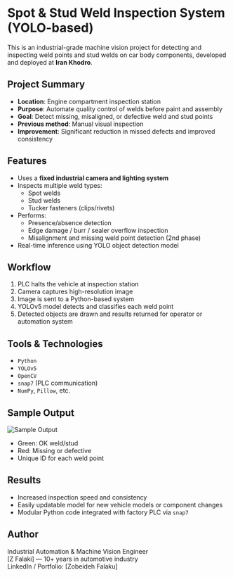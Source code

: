 # Spot & Stud Weld Inspection System (YOLO-based)

This is an industrial-grade machine vision project for detecting and inspecting weld points and stud welds on car body components, developed and deployed at **Iran Khodro**.

## Project Summary

- **Location**: Engine compartment inspection station  
- **Purpose**: Automate quality control of welds before paint and assembly  
- **Goal**: Detect missing, misaligned, or defective weld and stud points  
- **Previous method**: Manual visual inspection  
- **Improvement**: Significant reduction in missed defects and improved consistency

## Features

- Uses a **fixed industrial camera and lighting system**
- Inspects multiple weld types:
  - Spot welds
  - Stud welds
  - Tucker fasteners (clips/rivets)
- Performs:
  - Presence/absence detection
  - Edge damage / burr / sealer overflow inspection
  - Misalignment and missing weld point detection (2nd phase)
- Real-time inference using YOLO object detection model

## Workflow

1. PLC halts the vehicle at inspection station
2. Camera captures high-resolution image
3. Image is sent to a Python-based system
4. YOLOv5 model detects and classifies each weld point
5. Detected objects are drawn and results returned for operator or automation system

## Tools & Technologies

- `Python`
- `YOLOv5`
- `OpenCV`
- `snap7` (PLC communication)
- `NumPy`, `Pillow`, etc.

## Sample Output

![Sample Output](./images/weld_inspection_result.jpg)

- Green: OK weld/stud  
- Red: Missing or defective  
- Unique ID for each weld point

## Results

- Increased inspection speed and consistency
- Easily updatable model for new vehicle models or component changes
- Modular Python code integrated with factory PLC via `snap7`

## Author

Industrial Automation & Machine Vision Engineer  
[Z Falaki] — 10+ years in automotive industry  
LinkedIn / Portfolio: [Zobeideh Falaku]
